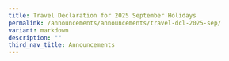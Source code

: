 ```yaml
---
title: Travel Declaration for 2025 September Holidays
permalink: /announcements/announcements/travel-dcl-2025-sep/
variant: markdown
description: ""
third_nav_title: Announcements
---
```

